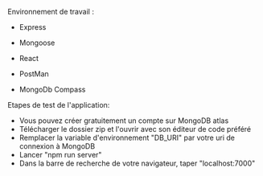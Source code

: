 Environnement de travail : 
- Express
- Mongoose
- React

- PostMan
- MongoDb Compass

Etapes de test de l'application: 
- Vous pouvez créer gratuitement un compte sur MongoDB atlas
- Télécharger le dossier zip et l'ouvrir avec son éditeur de code préféré
- Remplacer la variable d'environnement "DB_URI" par votre uri de connexion à MongoDB
- Lancer "npm run server"
- Dans la barre de recherche de votre navigateur, taper "localhost:7000"

